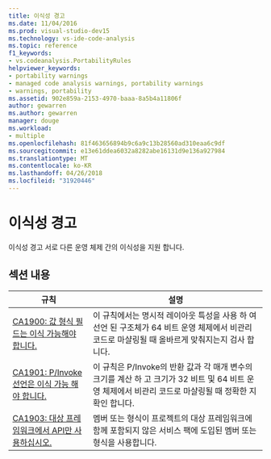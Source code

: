 ```yaml
---
title: 이식성 경고
ms.date: 11/04/2016
ms.prod: visual-studio-dev15
ms.technology: vs-ide-code-analysis
ms.topic: reference
f1_keywords:
- vs.codeanalysis.PortabilityRules
helpviewer_keywords:
- portability warnings
- managed code analysis warnings, portability warnings
- warnings, portability
ms.assetid: 902e859a-2153-4970-baaa-8a5b4a11806f
author: gewarren
ms.author: gewarren
manager: douge
ms.workload:
- multiple
ms.openlocfilehash: 81f463656894b9c6a9c13b28560ad310eaa6c9df
ms.sourcegitcommit: e13e61ddea6032a8282abe16131d9e136a927984
ms.translationtype: MT
ms.contentlocale: ko-KR
ms.lasthandoff: 04/26/2018
ms.locfileid: "31920446"
---
```

# <a name="portability-warnings"></a>이식성 경고
이식성 경고 서로 다른 운영 체제 간의 이식성을 지원 합니다.

## <a name="in-this-section"></a>섹션 내용

|규칙|설명|
|----------|-----------------|
|[CA1900: 값 형식 필드는 이식 가능해야 합니다.](../code-quality/ca1900-value-type-fields-should-be-portable.md)|이 규칙에서는 명시적 레이아웃 특성을 사용 하 여 선언 된 구조체가 64 비트 운영 체제에서 비관리 코드로 마샬링될 때 올바르게 맞춰지는지 검사 합니다.|
|[CA1901: P/Invoke 선언은 이식 가능 해야 합니다.](../code-quality/ca1901-p-invoke-declarations-should-be-portable.md)|이 규칙은 P/Invoke의 반환 값과 각 매개 변수의 크기를 계산 하 고 크기가 32 비트 및 64 비트 운영 체제에서 비관리 코드로 마샬링될 때 정확한 지 확인 합니다.|
|[CA1903: 대상 프레임워크에서 API만 사용하십시오.](../code-quality/ca1903-use-only-api-from-targeted-framework.md)|멤버 또는 형식이 프로젝트의 대상 프레임워크에 함께 포함되지 않은 서비스 팩에 도입된 멤버 또는 형식을 사용합니다.|